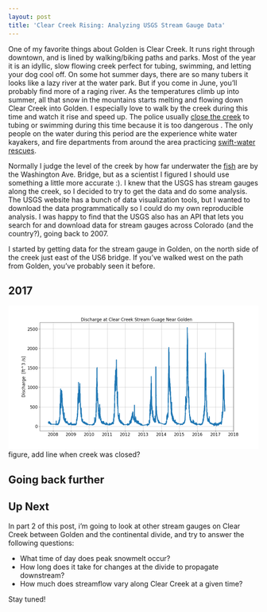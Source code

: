 ```yaml
---
layout: post
title: 'Clear Creek Rising: Analyzing USGS Stream Gauge Data'
---
```



One of my favorite things about Golden is Clear Creek. It runs right through downtown, and is lined by walking/biking paths and parks. Most of the year it is an idyllic, slow flowing creek perfect for tubing, swimming, and letting your dog cool off. On some hot summer days, there are so many tubers it looks like a lazy river at the water park. But if you come in June, you’ll probably find more of a raging river. As the temperatures climb up into summer, all that snow in the mountains starts melting and flowing down Clear Creek into Golden. I especially love to walk by the creek during this time and watch it rise and speed up. The police usually [close the creek](http://www.denverpost.com/2017/06/12/jefferson-county-restricts-tubing-clear-creek/) to tubing or swimming during this time because it is too dangerous . The only people on the water during this period are the experience white water kayakers, and fire departments from around the area practicing [swift-water rescues](http://www.denverpost.com/2017/06/03/water-rescue-training-clear-creek/).





Normally I judge the level of the creek by how far underwater the [fish](https://2.bp.blogspot.com/-fS3L_sopcx0/TnLHnasuXMI/AAAAAAAADR8/KgFXPlom5Qg/s1600/IMGP4041.JPG) are by the Washington Ave. Bridge, but as a scientist I figured I should use something a little more accurate :). I knew that the USGS has stream gauges along the creek, so I decided to try to get the data and do some analysis. The USGS website has a bunch of data visualization tools, but I wanted to download the data programmatically so I could do my own reproducible analysis. I was happy to find that the USGS also has an API that lets you search for and download data for stream gauges across Colorado (and the country?), going back to 2007.

I started by getting data for the stream gauge in Golden, on the north side of the creek just east of the US6 bridge. If you’ve walked west on the path from Golden, you’ve probably seen it before.

## 2017

![Image description](/images/clearcreek/allyears_golden.png)
figure, add line when creek was closed?


## Going back further



## Up Next

In part 2 of this post, i’m going to look at other stream gauges on Clear Creek between Golden and the continental divide, and try to answer the following questions:

- What time of day does peak snowmelt occur?
- How long does it take for changes at the divide to propagate downstream?
- How much does streamflow vary along Clear Creek at a given time?

Stay tuned!
